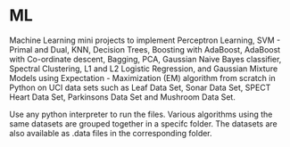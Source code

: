 # ML
Machine Learning mini projects to implement Perceptron Learning, SVM - Primal and Dual, KNN, Decision Trees, Boosting with AdaBoost, AdaBoost with Co-ordinate descent, Bagging, PCA, Gaussian Naive Bayes classifier, Spectral Clustering, L1 and L2 Logistic Regression, and Gaussian Mixture Models using Expectation - Maximization (EM) algorithm from scratch in Python on UCI data sets such as Leaf Data Set, Sonar Data Set, SPECT Heart Data Set, Parkinsons Data Set and Mushroom Data Set.

Use any python interpreter to run the files. Various algorithms using the same datasets are grouped together in a specifc folder.
The datasets are also available as .data files in the corresponding folder.

